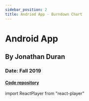 ```yaml
---
sidebar_position: 2
title: Andriod App - Burndown Chart
---
```


# Android App

## By Jonathan Duran

### Date: Fall 2019

#### [Code repository](https://github.com/Jduran-wpi/BurnDownChart_Android)

import ReactPlayer from "react-player"

<div className="video__wrapper">
    <ReactPlayer className="video__player" controls height="100%" src="/videos/AndroidApp_recording.mp4" width="100%" />
</div>
